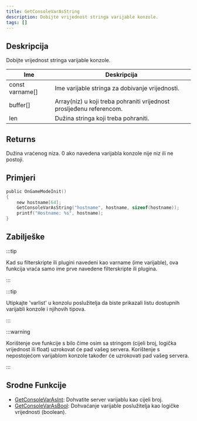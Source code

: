 ```yaml
---
title: GetConsoleVarAsString
description: Dobijte vrijednost stringa varijable konzole.
tags: []
---
```


## Deskripcija

Dobijte vrijednost stringa varijable konzole.

| Ime             | Deskripcija                                                          |
| --------------- | -------------------------------------------------------------------- |
| const varname[] | Ime varijable stringa za dobivanje vrijednosti.                      |
| buffer[]        | Array(niz) u koji treba pohraniti vrijednost prosljeđenu referencom. |
| len             | Dužina stringa koji treba pohraniti.                                 |

## Returns

Dužina vraćenog niza. 0 ako navedena varijabla konzole nije niz ili ne postoji.

## Primjeri

```c
public OnGameModeInit()
{
    new hostname[64];
    GetConsoleVarAsString("hostname", hostname, sizeof(hostname));
    printf("Hostname: %s", hostname);
}
```

## Zabilješke

:::tip

Kad su filterskripte ili plugini navedeni kao varname (ime varijable), ova funkcija vraća samo ime prve navedene filterskripte ili plugina.

:::

:::tip

Utipkajte 'varlist' u konzolu poslužitelja da biste prikazali listu dostupnih varijabli konzole i njihovih tipova.

:::

:::warning

Korištenje ove funkcije s bilo čime osim sa stringom (cijeli broj, logička vrijednost ili float) uzrokovat će pad vašeg servera. Korištenje s nepostojećom varijablom konzole također će uzrokovati pad vašeg servera.

:::

## Srodne Funkcije

- [GetConsoleVarAsInt](GetConsoleVarAsInt): Dohvatite server varijablu kao cijeli broj.
- [GetConsoleVarAsBool](GetConsoleVarAsBool): Dohvaćanje varijable poslužitelja kao logičke vrijednosti (boolean).
